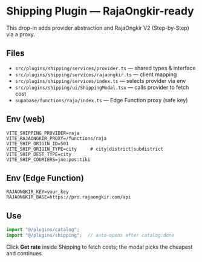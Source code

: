 # Shipping Plugin — RajaOngkir-ready

This drop-in adds provider abstraction and RajaOngkir V2 (Step-by-Step) via a proxy.

## Files
- `src/plugins/shipping/services/provider.ts` — shared types & interface
- `src/plugins/shipping/services/rajaongkir.ts` — client mapping
- `src/plugins/shipping/services/index.ts` — selects provider via env
- `src/plugins/shipping/ui/ShippingModal.tsx` — calls provider to fetch cost
- `supabase/functions/raja/index.ts` — Edge Function proxy (safe key)

## Env (web)
```
VITE_SHIPPING_PROVIDER=raja
VITE_RAJAONGKIR_PROXY=/functions/raja
VITE_SHIP_ORIGIN_ID=501
VITE_SHIP_ORIGIN_TYPE=city     # city|district|subdistrict
VITE_SHIP_DEST_TYPE=city
VITE_SHIP_COURIERS=jne:pos:tiki
```

## Env (Edge Function)
```
RAJAONGKIR_KEY=your_key
RAJAONGKIR_BASE=https://pro.rajaongkir.com/api
```

## Use
```ts
import "@/plugins/catalog";
import "@/plugins/shipping";  // auto-opens after catalog:done
```

Click **Get rate** inside Shipping to fetch costs; the modal picks the cheapest and continues.

